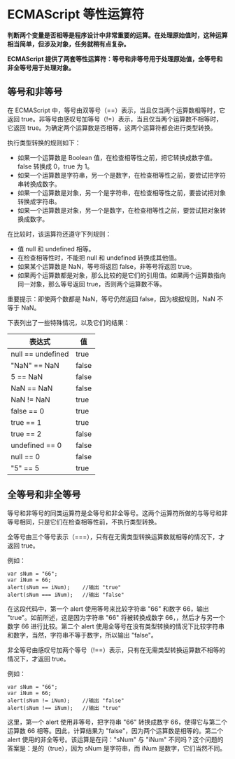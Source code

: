 
# ECMAScript 等性运算符




**判断两个变量是否相等是程序设计中非常重要的运算。在处理原始值时，这种运算相当简单，但涉及对象，任务就稍有点复杂。**

**ECMAScript 提供了两套等性运算符：等号和非等号用于处理原始值，全等号和非全等号用于处理对象。**

## 等号和非等号

在 ECMAScript 中，等号由双等号（==）表示，当且仅当两个运算数相等时，它返回 true。非等号由感叹号加等号（!=）表示，当且仅当两个运算数不相等时，它返回 true。为确定两个运算数是否相等，这两个运算符都会进行类型转换。

执行类型转换的规则如下：

*   如果一个运算数是 Boolean 值，在检查相等性之前，把它转换成数字值。false 转换成 0，true 为 1。
*   如果一个运算数是字符串，另一个是数字，在检查相等性之前，要尝试把字符串转换成数字。
*   如果一个运算数是对象，另一个是字符串，在检查相等性之前，要尝试把对象转换成字符串。
*   如果一个运算数是对象，另一个是数字，在检查相等性之前，要尝试把对象转换成数字。

在比较时，该运算符还遵守下列规则：

*   值 null 和 undefined 相等。
*   在检查相等性时，不能把 null 和 undefined 转换成其他值。
*   如果某个运算数是 NaN，等号将返回 false，非等号将返回 true。
*   如果两个运算数都是对象，那么比较的是它们的引用值。如果两个运算数指向同一对象，那么等号返回 true，否则两个运算数不等。

重要提示：即使两个数都是 NaN，等号仍然返回 false，因为根据规则，NaN 不等于 NaN。

下表列出了一些特殊情况，以及它们的结果：

| 表达式 | 值 |
| --- | --- |
| null == undefined | true |
| "NaN" == NaN | false |
| 5 == NaN | false |
| NaN == NaN | false |
| NaN != NaN | true |
| false == 0 | true |
| true == 1 | true |
| true == 2 | false |
| undefined == 0 | false |
| null == 0 | false |
| "5" == 5 | true |

## 全等号和非全等号

等号和非等号的同类运算符是全等号和非全等号。这两个运算符所做的与等号和非等号相同，只是它们在检查相等性前，不执行类型转换。

全等号由三个等号表示（===），只有在无需类型转换运算数就相等的情况下，才返回 true。

例如：

```
var sNum = "66";
var iNum = 66;
alert(sNum == iNum);	//输出 "true"
alert(sNum === iNum);	//输出 "false"

```

在这段代码中，第一个 alert 使用等号来比较字符串 "66" 和数字 66，输出 "true"。如前所述，这是因为字符串 "66" 将被转换成数字 66，，然后才与另一个数字 66 进行比较。第二个 alert 使用全等号在没有类型转换的情况下比较字符串和数字，当然，字符串不等于数字，所以输出 "false"。

非全等号由感叹号加两个等号（!==）表示，只有在无需类型转换运算数不相等的情况下，才返回 true。

例如：

```
var sNum = "66";
var iNum = 66;
alert(sNum != iNum);	//输出 "false"
alert(sNum !== iNum);	//输出 "true"

```

这里，第一个 alert 使用非等号，把字符串 "66" 转换成数字 66，使得它与第二个运算数 66 相等。因此，计算结果为 "false"，因为两个运算数是相等的。第二个 alert 使用的非全等号。该运算是在问："sNum" 与 "iNum" 不同吗？这个问题的答案是：是的（true），因为 sNum 是字符串，而 iNum 是数字，它们当然不同。





